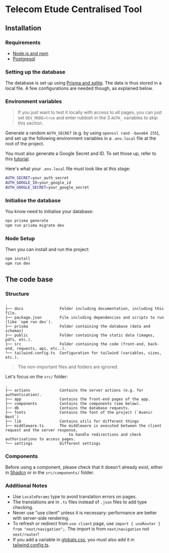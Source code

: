 # Telecom Etude Centralised Tool

## Installation

### Requirements

-   [Node.js and npm](https://nodejs.org/en/download)
-   [Postgresql](https://www.postgresql.org/download/)

### Setting up the database

The database is set up using [Prisma and sqlite](https://www.prisma.io/docs/orm/overview/databases/sqlite). The data is thus stored in a local file. A few configurations are needed though, as explained below.

### Environment variables

> If you just want to test it locally with access to all pages, you can just set `DEV_MODE=true` and enter rubbish in the 3 `AUTH_` variables to skip this section.

Generate a random `AUTH_SECRET` (e.g. by using `openssl rand -base64 255`), and set up the following environment variables in a `.env.local` file at the root of the project.

You must also generate a Google Secret and ID. To set those up, refer to this [tutorial](https://www.youtube.com/watch?v=Rs8018RO5YQ).

Here's what your `.env.local` file must look like at this stage:

```bash
AUTH_SECRET=your_auth_secret
AUTH_GOOGLE_ID=your_google_id
AUTH_GOOGLE_SECRET=your_google_secret
```

### Initialise the database

You know need to initialise your database:

```bash
npx prisma generate
npm run prisma migrate dev
```

### Node Setup

Then you can install and run the project:

```bash
npm install
npm run dev
```

## The code base

### Structure

```
.
├── docs                Folder including documentation, including this file.
├── package.json        File including dependencies and scripts to run (like `npm run dev`).
├── prisma              Folder containing the database (data and schemas)
├── public              Folder containing the static data (images, pdfs, etc.).
├── src                 Folder containing the code (front-end, back-end, requests, api, etc..).
└── tailwind.config.ts  Configuration for tailwind (variables, sizes, etc.).
```

> The non-important files and folders are ignored.

Let's focus on the `src/` folder:

```
.
├── actions             Contains the server actions (e.g. for authentication).
├── app                 Contains the front-end pages of the app.
├── components          Contains the components (see below).
├── db                  Contains the database requests.
├── fonts               Contains the font of the project (`Avenir Next`)
├── lib                 Contains utils for different things
├── middleware.ts       The middleware is executed between the client request and the server response,
                            to handle redirections and check authorisations to access pages.
└── settings            Different settings
```

### Components

Before using a component, please check that it doesn't already exist, either in [Shadcn](https://ui.shadcn.com/) or in the `src/components/` folder.

### Additional Notes

-   Use `LocaleParams` type to avoid translation errors on pages.
-   The translations are in `.ts` files instead of `.json` files to add type checking.
-   Never use "use client" unless it is necessary: performance are better with server-side rendering.
-   To refresh or redirect from `use client` page, use `import { useRouter } from "next/navigation";`. The import is from `next/navigation` not `next/router`!
-   If you add a variable in [globals.css](../src/app/globals.css), you must also add it in [tailwind.config.ts](../tailwind.config.ts).
